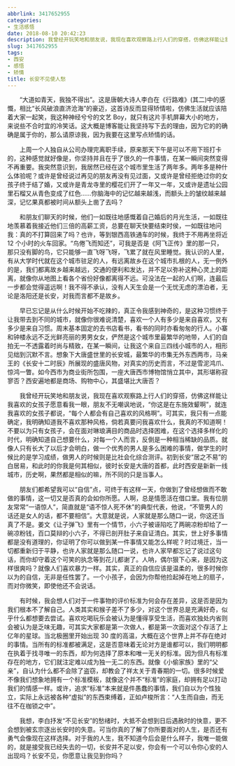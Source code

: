 ```yaml
---
abbrlink: 3417652955
categories:
- 生活感悟
date: 2018-08-10 20:42:23
description: 我曾经开玩笑地和朋友说，我现在喜欢观察路上行人们的穿搭，仿佛这样能让我喜欢的女孩子愿意看我一眼，朋友不无嘲讽地说，“你这是在东施效颦啊”，就连我喜欢的女孩子都说，“每个人都会有自己喜欢的风格啊”;对于我的人生，我不知道今后会是什么样子，我唯一能做的，就是接受我已经失去的一切，长安并不足以安，你会有一个可以令你心安的人出现吗;不要以为只有女孩子，会在面对琳琅满目的商品时选择困难，在这个选择多样化的时代，明确知道自己想要什么，对每一个人而言，反倒是一种相当稀缺的品质
slug: 3417652955
tags:
- 西安
- 感悟
- 矫情
title: 长安不见使人愁
---
```


&emsp;&emsp;“大道如青天，我独不得出”。这是唐朝大诗人李白在《行路难》(其二)中的感慨，相比“长风破浪直济沧海”的豪迈，这首诗反而显得矫情啦，仿佛生活就应该陪着大家一起笑，我这种神经兮兮的文艺 Boy，就只有这片手机屏幕大小的地方，来说些不合时宜的冷笑话。这大概是博客能让我坚持写下去的理由，因为它的的确确是属于你的，那么请原谅我，因为我要在这里写点矫情的话。

&emsp;&emsp;上周一个人独自从公司办理完离职手续，原来那天下午是可以不用下班打卡的，这种感觉就好像是，你坚持并且在乎了很久的一件事情，在某一瞬间突然变得不再重要。我突然意识到，我居然已经在这个城市里生活了两年多。两年多是种什么体验呢？或许是曾经说过再见的朋友再没有见过面，又或许是曾经拒绝过你的女孩子终于结了婚，又或许是青龙寺里的樱花们开了一年又一年，又或许是遗址公园里石榴又从青色变成了红色……你脑海中的记忆越来越浅，而额头上的皱纹越来越深，记忆果真都被时间从额头上凿了去吗？

&emsp;&emsp;和朋友们聊天的时候，他们一如既往地感慨着自己婚后的月光生活，一如既往地羡慕着我接近他们三倍的高薪工资，总要在聊天快要结束时侯，一如既往地问我：真的不打算回来了吗？也许，等到银西高铁通车的时候，我终于不用再坐将近 12 个小时的火车回家。“鸟倦飞而知还”，可我是否是《阿飞正传》里的那一只，那只没有脚的鸟，它只能够一直飞呀飞呀，飞累了就在风里睡觉。我认识的人里，有从大学时代就在这个城市驻足的人，有远离故乡在这个城市扎根的人，无一例外的是，我们都离故乡越来越远，交通的便利和发达，并不足以弥补这种心灵上的距离，就像你从地图上看各个省份好像都离得不远。可没法在一起的人们啊，连最后一步都会觉得遥远啊！我不得不承认，没有人天生会是一个无忧无虑的漂泊者，无论是洛阳还是长安，对我而言都不是故乡。

&emsp;&emsp;早已忘记是从什么时候开始不吃辣的，真正令我感到神奇的，是这种习惯终于让我带去到不同的城市，就像你很难说清楚，喜欢一个人有多少是来自喜欢，又有多少是来自习惯。周末基本固定的去书店看书，看书的同时亦看匆匆的行人。小寨和钟楼永远不乏光鲜亮丽的男男女女，俨然是这个城市里最繁华的地带，人们的自拍无一不透露着时尚与精致，在某一瞬间，让我这个来自三四线小城市的人，相形见绌到沉默不言。想象下大唐盛世里的长安城，最繁华的市集无外东西两市，马亲王的《长安十二时辰》所展现的盛唐风物，对真实的历史而言，不过是雪泥鸿爪、惊鸿一瞥。如今西市为商业街所包围，一座大唐西市博物馆悄立其中，其形堪称寂寥否？西安遍地都是商场、购物中心，其盛堪比大唐否？

&emsp;&emsp;我曾经开玩笑地和朋友说，我现在喜欢观察路上行人们的穿搭，仿佛这样能让我喜欢的女孩子愿意看我一眼，朋友不无嘲讽地说，“你这是在东施效颦啊”，就连我喜欢的女孩子都说，“每个人都会有自己喜欢的风格啊”。可其实，我只有一点能确定，我明确知道我不喜欢那种风格，倘若真要问我喜欢什么，我真的不知道啊！不要以为只有女孩子，会在面对琳琅满目的商品时选择困难，在这个选择多样化的时代，明确知道自己想要什么，对每一个人而言，反倒是一种相当稀缺的品质。就像人只有长大了以后才会明白，做一个优秀的男人是多么困难的事情，做学生的时候比的是学习成绩，做男人的时候则是比社会化综合测评。初到长安“居之不易”的白居易，和此时的你我是何其相似，彼时长安是大唐的首都，此时西安是新新一线城市，历史啊，果然都是相似的嘛，所不同的只是当事人。

&emsp;&emsp;朋友们都希望我可以“自信”点，可终于有这样一天，你做到了曾经想做而不敢做的事情，这一切又是否真的会如你所愿。人啊，总是情愿活在借口里。我有位朋友常常“一语惊人”，简直就是“语不惊人死不休”的典型代表，他说，“不管男人的话还是女人的话，都不要相信”。大意就是说，人家就是那么随口一说，你这还当真了不是。姜文《让子弹飞》里有一个情节，小六子被诬陷吃了两碗凉粉却给了一碗凉粉钱，百口莫辩的小六子，不得已剖开肚子来自证清白。其实，世上好多事情都是没有道理的，你证明了你可以做到某一件事情又能怎么样呢？时过境迁，当一切都重新归于平静，也许人家就是那么随口一说，也许人家早都忘记了说过这句话，而你却守着这个可笑的执念等到花儿都谢了。人呐，偶尔狠下心来，是因为这样很爽吗？就像人们喜欢暴力一样。其实，真正的自信应该是温柔的，很多时候你以为的自信，无非是任性罢了。一个小孩子，会因为你帮他捡起掉在地上的扇子，而对你微笑，即使他还不会说话。

&emsp;&emsp;有时候，我会想人们对于一件事物的评价标准为何会存在差异，这是否是因为我们根本不了解自己。人类其实和猴子差不了多少，对这个世界总是充满好奇，似乎什么都想要去尝试。喜欢吃喝玩乐会被认为是懂得享受生活，而喜欢独处内省则会被认为是乏味无趣，可其实大家都是第一次做人，都是第一次面对这个存活了上亿年的星球。当北极圈里开始出现 30 度的高温，大概在这个世界上并不存在绝对的事情。当所有的标准都被满足，这是否意味着无论对方是谁都可以，我们明明都在执着于找寻唯一的东西，却为何选择了原本和唯一无关的标准。因为但凡有标准存在的地方，它们就注定难以成为独一无二的东西。就像《小偷家族》里的“父亲”，自认为什么都不会除了盗窃，却教会了祥太关于青春期的一切。很多时候爱不像我们想象地拥有一个标准模板，就像这个并不“标准”的家庭，却拥有足以打动我们的情感一样。或许，追求“标准”本来就是件愚蠢的事情，我们自以为个性独立，实际上永远被各种“虚拟”的东西束缚着，正如卢梭所言：“人生而自由，而无往不在枷锁之中”。

&emsp;&emsp;我想，李白抒发“不见长安”的愁绪时，大抵不会想到日后遇赦时的快意，更不会想到被玄宗逐出长安时的失意。可当你真的了解了你所要面对的人生，是否还有勇气会像现在这样选择。对于我的人生，我不知道今后会是什么样子，我唯一能做的，就是接受我已经失去的一切，长安并不足以安，你会有一个可以令你心安的人出现吗？长安不见，你愿意让我见到你吗？